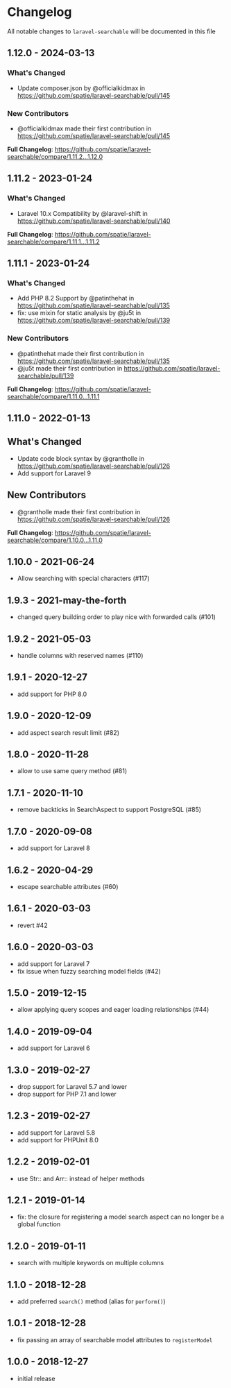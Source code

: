 # Changelog

All notable changes to `laravel-searchable` will be documented in this file

## 1.12.0 - 2024-03-13

### What's Changed

* Update composer.json by @officialkidmax in https://github.com/spatie/laravel-searchable/pull/145

### New Contributors

* @officialkidmax made their first contribution in https://github.com/spatie/laravel-searchable/pull/145

**Full Changelog**: https://github.com/spatie/laravel-searchable/compare/1.11.2...1.12.0

## 1.11.2 - 2023-01-24

### What's Changed

- Laravel 10.x Compatibility by @laravel-shift in https://github.com/spatie/laravel-searchable/pull/140

**Full Changelog**: https://github.com/spatie/laravel-searchable/compare/1.11.1...1.11.2

## 1.11.1 - 2023-01-24

### What's Changed

- Add PHP 8.2 Support by @patinthehat in https://github.com/spatie/laravel-searchable/pull/135
- fix: use mixin for static analysis by @ju5t in https://github.com/spatie/laravel-searchable/pull/139

### New Contributors

- @patinthehat made their first contribution in https://github.com/spatie/laravel-searchable/pull/135
- @ju5t made their first contribution in https://github.com/spatie/laravel-searchable/pull/139

**Full Changelog**: https://github.com/spatie/laravel-searchable/compare/1.11.0...1.11.1

## 1.11.0 - 2022-01-13

## What's Changed

- Update code block syntax by @grantholle in https://github.com/spatie/laravel-searchable/pull/126
- Add support for Laravel 9

## New Contributors

- @grantholle made their first contribution in https://github.com/spatie/laravel-searchable/pull/126

**Full Changelog**: https://github.com/spatie/laravel-searchable/compare/1.10.0...1.11.0

## 1.10.0 - 2021-06-24

- Allow searching with special characters (#117)

## 1.9.3 - 2021-may-the-forth

- changed query building order to play nice with forwarded calls (#101)

## 1.9.2 - 2021-05-03

- handle columns with reserved names (#110)

## 1.9.1 - 2020-12-27

- add support for PHP 8.0

## 1.9.0 - 2020-12-09

- add aspect search result limit (#82)

## 1.8.0 - 2020-11-28

- allow to use same query method (#81)

## 1.7.1 - 2020-11-10

- remove backticks in SearchAspect to support PostgreSQL (#85)

## 1.7.0 - 2020-09-08

- add support for Laravel 8

## 1.6.2 - 2020-04-29

- escape searchable attributes (#60)

## 1.6.1 - 2020-03-03

- revert #42

## 1.6.0 - 2020-03-03

- add support for Laravel 7
- fix issue when fuzzy searching model fields (#42)

## 1.5.0 - 2019-12-15

- allow applying query scopes and eager loading relationships (#44)

## 1.4.0 - 2019-09-04

- add support for Laravel 6

## 1.3.0 - 2019-02-27

- drop support for Laravel 5.7 and lower
- drop support for PHP 7.1 and lower

## 1.2.3 - 2019-02-27

- add support for Laravel 5.8
- add support for PHPUnit 8.0

## 1.2.2 - 2019-02-01

- use Str:: and Arr:: instead of helper methods

## 1.2.1 - 2019-01-14

- fix: the closure for registering a model search aspect can no longer be a global function

## 1.2.0 - 2019-01-11

- search with multiple keywords on multiple columns

## 1.1.0 - 2018-12-28

- add preferred `search()` method (alias for `perform()`)

## 1.0.1 - 2018-12-28

- fix passing an array of searchable model attributes to `registerModel`

## 1.0.0 - 2018-12-27

- initial release
